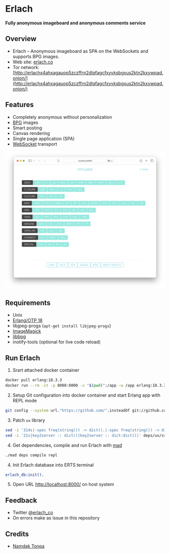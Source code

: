 # Erlach
**Fully anonymous imageboard and anonymous comments service**

## Overview

* Erlach – Anonymous imageboard as SPA on the WebSockets and supports BPG images.
* Web site: [erlach.co](https://erlach.co/)
* Tor network: [http://erlachx4ahxagauop5zczffrn2dlqfagcfxyvksbgxus2ktn2kxywpad.onion/](http://erlachx4ahxagauop5zczffrn2dlqfagcfxyvksbgxus2ktn2kxywpad.onion/)


## Features

* Completely anonymous without personalization
* [BPG](https://bellard.org/bpg/) images
* Smart posting
* Canvas rendering
* Single page application (SPA)
* [WebSocket](https://www.rfc-editor.org/rfc/rfc6455.html) transport

![Screenshot](erlach-R2-january-2016.png)


## Requirements

* Unix
* [Erlang/OTP 18](https://github.com/kerl/kerl?tab=readme-ov-file#using-kerl)
* libjpeg-progs (`apt-get install libjpeg-progs`)
* [ImageMagick](https://imagemagick.org/)
* [libbpg](https://bellard.org/bpg/)
* inotify-tools (optional for live code reload)

## Run Erlach

1. Srart attached docker container
```sh
docker pull erlang:18.3.3
docker run --rm -it -p 8000:8000 -v "$(pwd)":/app -w /app erlang:18.3.3 bash
```
2. Setup Git configuration into docker container and start Erlang app with REPL mode
```sh
git config --system url."https://github.com/".insteadOf git://github.com/
```

3. Patch `ux` library
```sh
sed -i '314s|-spec freq(string()) -> dict().|-spec freq(string()) -> dict:dict().|' deps/ux/src/ux_string.erl
sed -i '21s|key2server :: dict()|key2server :: dict:dict()|' deps/ux/src/unidata/ux_unidata_filelist.erl 
```

4. Get dependencies, compile and run Erlach with [mad](https://github.com/synrc/mad/tree/1.9)
```sh
./mad deps compile repl
```

4. Init Erlach database into ERTS terminal
```erlang
erlach_db:init().
```

5. Open URL [http://localhost:8000/](http://localhost:8000/) on host system


## Feedback

* Twitter [@erlach_co](https://twitter.com/erlach_co)
* On errors make as issue in this repository

## Credits
* [Namdak Tonpa](https://github.com/5HT/)
